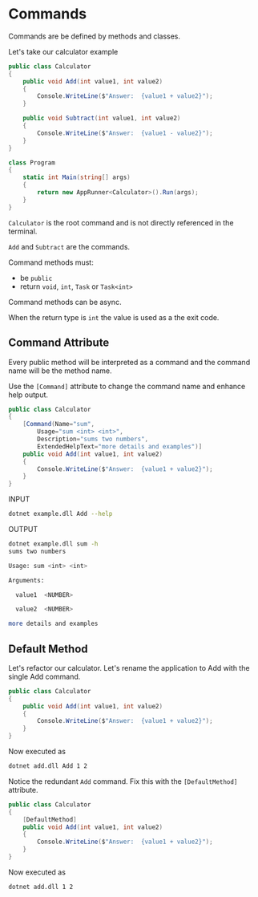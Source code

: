 # Commands

Commands are be defined by methods and classes.

Let's take our calculator example

```c#
public class Calculator
{
    public void Add(int value1, int value2)
    {
        Console.WriteLine($"Answer:  {value1 + value2}");
    }

    public void Subtract(int value1, int value2)
    {
        Console.WriteLine($"Answer:  {value1 - value2}");
    }
}

class Program
{
    static int Main(string[] args)
    {
        return new AppRunner<Calculator>().Run(args);
    }
}
```

`Calculator` is the root command and is not directly referenced in the terminal.

`Add` and `Subtract` are the commands. 

Command methods must:

* be `public`
* return `void`, `int`, `Task` or `Task<int>`

Command methods can be async.

When the return type is `int` the value is used as a the exit code.

## Command Attribute

Every public method will be interpreted as a command and the command name will be the method name.

Use the `[Command]` attribute to change the command name and enhance help output.

```c#
public class Calculator
{
    [Command(Name="sum",
        Usage="sum <int> <int>",
        Description="sums two numbers",
        ExtendedHelpText="more details and examples")]
    public void Add(int value1, int value2)
    {
        Console.WriteLine($"Answer:  {value1 + value2}");
    }
}
```

INPUT

```bash
dotnet example.dll Add --help
```

OUTPUT

```bash
dotnet example.dll sum -h
sums two numbers

Usage: sum <int> <int>

Arguments:

  value1  <NUMBER>

  value2  <NUMBER>

more details and examples

```

## Default Method

Let's refactor our calculator. Let's rename the application to Add with the single Add command.

```c#
public class Calculator
{
    public void Add(int value1, int value2)
    {
        Console.WriteLine($"Answer:  {value1 + value2}");
    }
}
```

Now executed as

```bash
dotnet add.dll Add 1 2
```

Notice the redundant `Add` command. Fix this with the `[DefaultMethod]` attribute.

```c#
public class Calculator
{
    [DefaultMethod]
    public void Add(int value1, int value2)
    {
        Console.WriteLine($"Answer:  {value1 + value2}");
    }
}
```

Now executed as

```bash
dotnet add.dll 1 2
```
